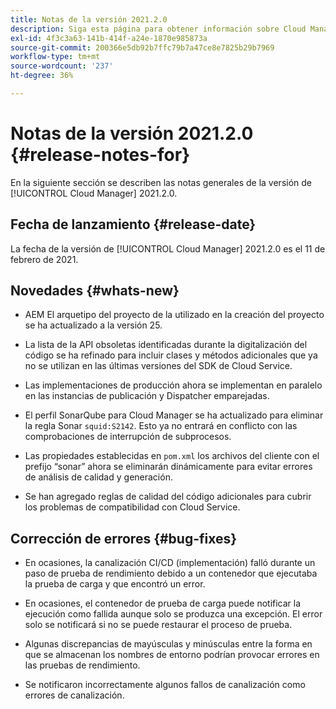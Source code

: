 ```yaml
---
title: Notas de la versión 2021.2.0
description: Siga esta página para obtener información sobre Cloud Manager 2021.2.0
exl-id: 4f3c3a63-141b-414f-a24e-1870e985873a
source-git-commit: 200366e5db92b7ffc79b7a47ce8e7825b29b7969
workflow-type: tm+mt
source-wordcount: '237'
ht-degree: 36%

---
```


# Notas de la versión 2021.2.0 {#release-notes-for}

En la siguiente sección se describen las notas generales de la versión de [!UICONTROL Cloud Manager] 2021.2.0.

## Fecha de lanzamiento {#release-date}

La fecha de la versión de [!UICONTROL Cloud Manager] 2021.2.0 es el 11 de febrero de 2021.

## Novedades {#whats-new}

* AEM El arquetipo del proyecto de la utilizado en la creación del proyecto se ha actualizado a la versión 25.

* La lista de la API obsoletas identificadas durante la digitalización del código se ha refinado para incluir clases y métodos adicionales que ya no se utilizan en las últimas versiones del SDK de Cloud Service.

* Las implementaciones de producción ahora se implementan en paralelo en las instancias de publicación y Dispatcher emparejadas.

* El perfil SonarQube para Cloud Manager se ha actualizado para eliminar la regla Sonar `squid:S2142`. Esto ya no entrará en conflicto con las comprobaciones de interrupción de subprocesos.

* Las propiedades establecidas en `pom.xml` los archivos del cliente con el prefijo “sonar” ahora se eliminarán dinámicamente para evitar errores de análisis de calidad y generación.

* Se han agregado reglas de calidad del código adicionales para cubrir los problemas de compatibilidad con Cloud Service.

## Corrección de errores {#bug-fixes}

* En ocasiones, la canalización CI/CD (implementación) falló durante un paso de prueba de rendimiento debido a un contenedor que ejecutaba la prueba de carga y que encontró un error.

* En ocasiones, el contenedor de prueba de carga puede notificar la ejecución como fallida aunque solo se produzca una excepción. El error solo se notificará si no se puede restaurar el proceso de prueba.

* Algunas discrepancias de mayúsculas y minúsculas entre la forma en que se almacenan los nombres de entorno podrían provocar errores en las pruebas de rendimiento.

* Se notificaron incorrectamente algunos fallos de canalización como errores de canalización.
